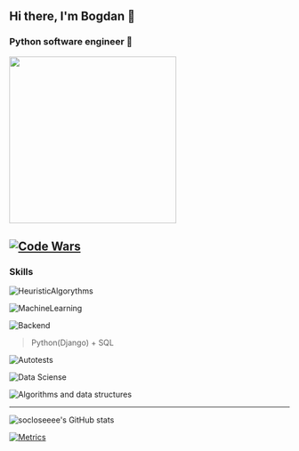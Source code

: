 ## Hi there, I'm Bogdan 👋

### Python software engineer 🐍

<div id="header">
  <img src="https://user-images.githubusercontent.com/65871712/225760628-ece2bb25-c3c9-4c1b-a1c2-d2615ec1eb89.gif" width="300"/>
</div>

[![Code Wars](https://www.codewars.com/users/socloseeee/badges/large)](https://www.codewars.com/users/socloseeee/)
---
### Skills

![HeuristicAlgorythms](https://img.shields.io/badge/HEURISTIC%20ALGORYTHMS-yellow?logo=github&logoColor=white)

![MachineLearning](https://img.shields.io/badge/MACHINE%20LEARNING-lightgrey?logo=anaconda&logoColor=green)

![Backend](https://img.shields.io/badge/BACKEND-red?logo=python&logoColor=white)
>Python(Django) + SQL

![Autotests](https://img.shields.io/badge/AUTOTESTS-informational?logo=PyTest&logoColor=white)

![Data Sciense](https://img.shields.io/badge/DATA%20SCIENCE-orange?logo=jupyter&logoColor=white)

![Algorithms and data structures](https://img.shields.io/badge/ALGORITHMS%20AND%20DATA%20STRUCTURES-blue?logo=coursera&logoColor=white)

---

![socloseeee's GitHub stats](https://github-readme-stats.vercel.app/api?username=socloseeee&theme=tokyonight&show_icons=true)

[![Metrics](https://metrics.lecoq.io/socloseeee?template=classic&base.activity=0&base.community=0&base.metadata=0&isocalendar=1&base=header%2C%20activity%2C%20community%2C%20repositories%2C%20metadata&base.indepth=false&base.hireable=false&base.skip=false&isocalendar=false&isocalendar.duration=half-year&config.timezone=Europe%2FMoscow)](https://metrics.lecoq.io/insights/socloseeee)
